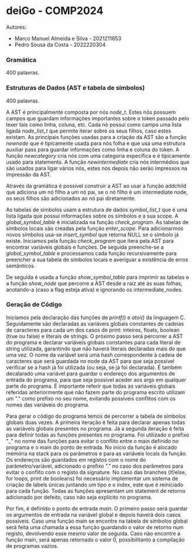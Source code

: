 # deiGo - COMP2024

Autores:
- Marco Manuel Almeida e Silva - 2021211653
- Pedro Sousa da Costa - 2022220304

### Gramática

400 palavras.

### Estruturas de Dados (AST e tabela de símbolos)

400 palavras.

A AST é principalmente composta por nós *node_t*. Estes nós possuem campos que guardam informações importantes sobre o token passado pelo lexer tais como linha, coluna, etc. Cada nó possui como campo uma lista ligada *node_list_t* que permite iterar sobre os seus filhos, caso estes existam.
As principais funções usadas para a criação da AST são a função *newnode* que é tipicamente usada para nós folha e que usa uma estrutura auxiliar pass para guardar informações como linha e coluna do token. A função *newcategory* cria nós com uma categoria específica e é tipicamente usado para statements. A função *newintermediate* cria nós intermédios que são usados para ligar vários nós, estes nós depois não serão impressos na impressão da AST.

Através da gramática é possível construir a AST ao usar a função addchild que adiciona um nó filho a um nó pai, se o nó filho é um intermediate node, os seus filhos são adicionados ao nó pai diretamente.

As tabelas de símbolos usam a estrutura de dados *symbol_list_t*  que é uma lista ligada que possui informações sobre os símbolos e a sua scope. A *global_symbol_table* é inicializada na função *check_program*. As tabelas de símbolos locais são creadas pela função *enter_scope*. Para adicionarmos novos símbolos usa-se *insert_symbol* que retorna NULL se o símbolo já existe. Iniciamos pela função *check_program* que itera pela AST para encontrar variáveis globais e funções. De seguida preenche-se a *global_symbol_table* e processamos cada função recursivamente para preencher a sua tabela de símbolos locais e averiguar a existência de erros semânticos.

De seguida é usada a função *show_symbol_table* para imprimir as tabelas e a função *show_node* que percorre a AST desde a raiz até às suas folhas, anotando-a (caso a flag esteja ativa) e ignorando os intermediate_nodes.

### Geração de Código

Iniciamos pela declaração das funções de *printf()* e *atoi()* da linguagem C. Seguidamente são declaradas as variáveis globais constantes de cadeias de caracteres para cada um dos casos de print: inteiros, floats, boolean (true ou false) e literais de strings. O próximo passo será percorrer a AST do programa e declarar variáveis globais constantes para cada literal de string utilizada, garantindo que não haverá literais declaradas mais do que uma vez. O nome da variável será uma hash correspondente à cadeia de caracteres que será guardada no node da AST para que seja possível verificar se a hash já foi utilizada (ou seja, se já foi declarada). É também decalarado uma variável para guardar o endereço dos argumentos de entrada do programa, para que seja possível aceder aos args em qualquer parte do programa. É importante referir que todas as variáveis globais referidas anteriormente que não fazem parte do programa escrito utilizam um "." como prefixo no seu nome, evitando possíveis conflitos com os nomes das variáveis do programa.

Para gerar o código do programa temos de percorrer a tabela de símbolos globais duas vezes. A primeira iteração é feita para declarar apenas todas as variáveis globais presentes no programa. Já a segunda iteração é feita para definir todas as funções presentes no programa. Foi utilizado o prefixo "_" no nome das funções para evitar o conflito entre o main definido no programa e o main do ponto de entrada. No início da função é alocado memória na stack para os parâmetros e para as variáveis locais da função. Os endereços são guardados em registos com o nome do parâmetro/variável, adicionado o prefixo "." no caso dos parâmetros para evitar o conflito com o registo da signature. No caso das branches (if/else, for loops, print de booleans) foi necessário implementar um sistema de criação de labels únicas juntando um tipo e o index, este que é reiniciado para cada função. Todas as funções apresentam um statement de retorno adicionado por defeito, caso não seja explícito no programa.

Por fim, é definido o ponto de entrada *main*. O primeiro passo será guardar os argumentos de entrada na variável global e depois haverá dois casos possíveis. Caso uma função main se encontre na tabela de símbolos global será feita uma chamada a essa função guardando o valor de retorno num registo, devolvendo esse mesmo valor de seguida. Caso não encontre a função main, será apenas retornado o valor 0, possibilitanto a compilação de programas vazios.
